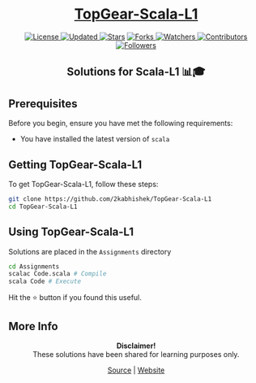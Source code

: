 <div align = "center">

<h1><a href="https://2kabhishek.github.io/TopGear-Scala-L1">TopGear-Scala-L1</a></h1>

<a href="https://github.com/2KAbhishek/TopGear-Scala-L1/blob/master/LICENSE">
<img alt="License" src="https://img.shields.io/github/license/2kabhishek/TopGear-Scala-L1?style=plastic&color=white&label=License"> </a>

<a href="https://github.com/2KAbhishek/TopGear-Scala-L1/pulse">
<img alt="Updated" src="https://img.shields.io/github/last-commit/2kabhishek/TopGear-Scala-L1?style=plastic&color=e30724&label=Updated"> </a>

<a href="https://github.com/2KAbhishek/TopGear-Scala-L1/stargazers">
<img alt="Stars" src="https://img.shields.io/github/stars/2kabhishek/TopGear-Scala-L1?style=plastic&color=00d451&label=Stars"></a>

<a href="https://github.com/2KAbhishek/TopGear-Scala-L1/network/members">
<img alt="Forks" src="https://img.shields.io/github/forks/2kabhishek/TopGear-Scala-L1?style=plastic&color=1688f0&label=Forks"> </a>

<a href="https://github.com/2KAbhishek/TopGear-Scala-L1/watchers">
<img alt="Watchers" src="https://img.shields.io/github/watchers/2kabhishek/TopGear-Scala-L1?style=plastic&color=ff5500&label=Watchers"> </a>

<a href="https://github.com/2KAbhishek/TopGear-Scala-L1/graphs/contributors">
<img alt="Contributors" src="https://img.shields.io/github/contributors/2kabhishek/TopGear-Scala-L1?style=plastic&color=f0f&label=Contributors"> </a>

<a href="https://github.com/2KAbhishek?tab=followers">
<img alt="Followers" src="https://img.shields.io/github/followers/2kabhishek?color=222&style=plastic&label=Followers"> </a>

<h2>Solutions for Scala-L1 📊🎓</h2>

</div>

## Prerequisites

Before you begin, ensure you have met the following requirements:

- You have installed the latest version of `scala`

## Getting TopGear-Scala-L1

To get TopGear-Scala-L1, follow these steps:

```bash
git clone https://github.com/2kabhishek/TopGear-Scala-L1
cd TopGear-Scala-L1
```

## Using TopGear-Scala-L1

Solutions are placed in the `Assignments` directory

```bash
cd Assignments
scalac Code.scala # Compile
scala Code # Execute
```

Hit the ⭐ button if you found this useful.

## More Info

<div align="center">

<strong>Disclaimer!</strong><br>
These solutions have been shared for learning purposes only. <br>

<a href="https://github.com/2KAbhishek/TopGear-Scala-L1">Source</a> |
<a href="https://2kabhishek.github.io/TopGear-Scala-L1">Website</a>

</div>
